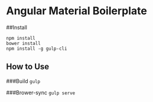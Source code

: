 # Angular Material Boilerplate

##Install

```
npm install
bower install
npm install -g gulp-cli
```

## How to Use

###Build
`gulp`

###Brower-sync
`gulp serve`
